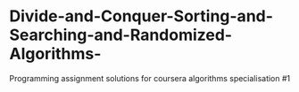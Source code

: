 # Divide-and-Conquer-Sorting-and-Searching-and-Randomized-Algorithms-
Programming assignment solutions for coursera algorithms specialisation #1
